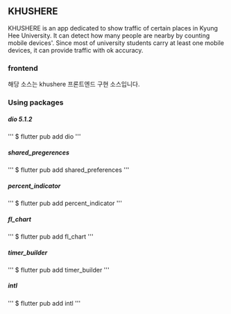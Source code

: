 ## KHUSHERE
KHUSHERE is an app dedicated to show traffic of certain places in Kyung Hee University. It can detect how many people are nearby by counting mobile devices'. Since most of university students carry at least one mobile devices, it can provide traffic with ok accuracy.

### frontend
해당 소스는 khushere 프론트엔드 구현 소스입니다.

### Using packages
##### dio 5.1.2

'''
$ flutter pub add dio
'''

##### shared_pregerences

'''
$ flutter pub add shared_preferences
'''

##### percent_indicator

'''
$ flutter pub add percent_indicator
'''

##### fl_chart
'''
$ flutter pub add fl_chart
'''

##### timer_builder

'''
$ flutter pub add timer_builder
'''

##### intl
'''
$ flutter pub add intl
'''
